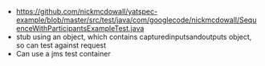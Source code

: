 - https://github.com/nickmcdowall/yatspec-example/blob/master/src/test/java/com/googlecode/nickmcdowall/SequenceWithParticipantsExampleTest.java
- stub using an object, which contains capturedinputsandoutputs object, so can test against request
- Can use a jms test container